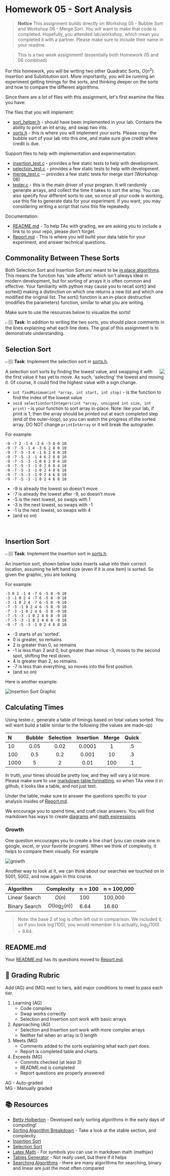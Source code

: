 # Homework 05 - Sort Analysis

> **Notice**
> This assignment builds directly on Workshop 05 - Bubble Sort and Workshop 06 - Merge Sort. You will want to make that code is completed. 
> Hopefully, you attended lab/workshop, which  mean you completed it with a partner. Please make sure
> to include their name in your readme.  

> This is a two week assignment! (essentially both Homework 05 and 06 combined)

For this homework, you will be writing two other Quadratic Sorts, $O(n^2)$: Insertion and Substitution sort. 
More importantly, you will be running an experiment getting timings for the sorts, and thinking
deeper on the sorts and how to compare the different algorithms.  

Since there are a lot of files with this assignment, let's first examine the files you have:


The files that you will implement:
* [sort_helper.h](../sort_helper.h) - should have been implemented in your lab. Contains the ability to print an int array, and swap two ints. 
* [sorts.h](../sorts.h) - this is where you will implement your sorts. Please copy the bubble sort of your lab into this one, and make sure give credit where credit is due. 


Support files to help with implementation and experimentation:
* [insertion_test.c](../insertion_test.c) - provides a few static tests to help with development. 
* [selection_test.c](../selection_test.c)  - provides a few static tests to help with development.
* [merge_test.c](../merge_test.c) -- provides a few static tests for merge start (Workshop 06)
* [tester.c](../tester.c) - this is the main driver of your program. It will randomly generate arrays, and collect the time it takes to sort the array. You can also specify four different sorts to use, so once all your code is working, use this file to generate data for your experiment. If you want, you may considering writing a script that runs this file repeatedly.


Documentation:
* [README.md](../README.md) -  To help TAs with grading, we are asking you to include a link to to your repo, please don't forget. 
* [Report.md](../Report.md) - This is where you will build your data table for your experiment, and answer technical questions. 

## Commonality Between These Sorts
Both Selection Sort and Insertion Sort are meant to be [in place algorithms]. This means the function has 'side affects' which isn't always ideal in modern development, but for sorting of arrays it is often common and effective. Your familiarity with python may cause you to recall sort() and sorted() making a distinction on which one returns a new list and which one modified the original list. The sort() function is an in-place destructive (modifies the parameters) function, similar to what you are writing.

Make sure to use the resources below to visualize the sorts! 

👉🏽 **Task**: In addition to writing the two sorts, you should place comments in the lines explaining what each line does. The goal of this assignment is to demonstrate understanding. 


## Selection Sort
👉🏽 **Task**: Implement the selection sort in [sorts.h](../sorts.h).

<img src="https://upload.wikimedia.org/wikipedia/commons/9/94/Selection-Sort-Animation.gif" style="float:right;padding-left:20px;" />

A selection sort sorts by finding the lowest value, and swapping it with the first value it has yet to move. As such, 'selecting' the lowest and moving it. Of course, it could find the highest value with a sign change. 

* `int findMinimum(int *array, int start, int stop)`  - is the function to find the index of the lowest value
* `void selectionSortIntegers(int *array, unsigned int size, int print)` - is your function to sort array in-place. Note: like your lab, if print is 1, then the array should be printed out at each completed step (end of the outer-loop), so you can watch the progress of the sorted array. DO NOT change `printIntArray` or it will break the autograder.

For example:
```text
-9 -7 2 -1 4 -3 6 -5 8 0 10
-9 -7 -5 -1 4 -3 6 2 8 0 10
-9 -7 -5 -3 4 -1 6 2 8 0 10
-9 -7 -5 -3 -1 4 6 2 8 0 10
-9 -7 -5 -3 -1 0 6 2 8 4 10
-9 -7 -5 -3 -1 0 2 6 8 4 10
-9 -7 -5 -3 -1 0 2 4 8 6 10
-9 -7 -5 -3 -1 0 2 4 6 8 10
-9 -7 -5 -3 -1 0 2 4 6 8 10
```

* -9 is already the lowest so doesn't move
* -7 is already the lowest after -9, so doesn't move
* -5 is the next lowest, so swaps with 1
* -3 is the next lowest, so swaps with -1
* -1 is the next lowest, so swaps with 4
* (and so on)

<br style="clear:both"/>

## Insertion Sort
👉🏽 **Task**: Implement the insertion sort in [sorts.h](../sorts.h).

An insertion sort, shown below looks inserts value into their correct location, assuming he left hand size (even if it is one item) is sorted.  So given the graphic, you are looking

For example:

```text
-3 0 2 -1 4 -7 6 -5 8 -9 10
-3 -1 0 2 4 -7 6 -5 8 -9 10
-3 -1 0 2 4 -7 6 -5 8 -9 10
-7 -3 -1 0 2 4 6 -5 8 -9 10
-7 -3 -1 0 2 4 6 -5 8 -9 10
-7 -5 -3 -1 0 2 4 6 8 -9 10
-7 -5 -3 -1 0 2 4 6 8 -9 10
-9 -7 -5 -3 -1 0 2 4 6 8 10
```
* -3 starts of as 'sorted'.
* 0 is greater, so remains
* 2 is greater than 0, so remains
* -1 is less than 2 and 0, but greater than minus -3, moves to the second spot, shifting the rest down. 
* 4 is greater than 2, so remains.
* -7 is less than everything, so moves into the first position. 
* (and so on)


Here is another example:

![Insertion Sort Graphic]


## Calculating Times

Using tester.c, generate a table of timings based on total values sorted. You will want build a table similar to the following (the values are made-up)

| N | Bubble | Selection | Insertion | Merge | Quick |
| :-- | :--: | :--: | :--: | :--: | :--: |
| 10 | 0.05 | 0.02 | 0.0001 | 1 | .5 |
| 100 | 0.5 | 0.2 | 0.001 | 10 | .3 |
| 1000 | 5 | 2 | 0.01 | 100 | .1 |

In truth, your times should be pretty low, and they will vary a lot more. Please make sure to use [markdown table formatting](https://docs.github.com/en/get-started/writing-on-github/working-with-advanced-formatting/organizing-information-with-tables), so when TAs view it in github, it looks like a table, and not just text. 

Under the table, make sure to answer the questions specific to your analysis insides of  [Report.md](../Report.md).

We encourage you to spend time, and craft clear answers. You will find markdown has ways to create [diagrams](https://docs.github.com/en/get-started/writing-on-github/working-with-advanced-formatting/creating-diagrams) and [math expressions](https://docs.github.com/en/get-started/writing-on-github/working-with-advanced-formatting/writing-mathematical-expressions)



### Growth

One question encourages you to create a line chart (you can create one in google, excel, or your favorite program). When we think of complexity, it helps to compare them visually. For example

![growth]

Another way to look at it, we can think about our searches we touched on in 5001, 5002, and now again in this course.

|Algorithm|	Complexity | n = 100 |  n = 100,000 |
| :-- | :--: | -- | -- |
|Linear Search| $O(n)$| 100 | 100,000 |
|Binary Search| $O(\log_2(n))$ | 6.64 | 16.60 |

> Note: the base 2 of log is often left out in comparison. We included it, so if you took $\log(100)$, you would remember it is actually, $\log_2(100) = 6.64$.



## README.md

Your [README.md](../README.md) has its questions moved to [Report.md](../Report.md). 

## 📝 Grading Rubric


Add (AG) and (MG) next to tiers, add major conditions to meet to pass each tier. 

1. Learning (AG)
   * Code compiles
   * Swap works correctly
   * Selection and Insertion sort work with basic arrays
2. Approaching  (AG)
   * Selection and Insertion sort work with more complex arrays
   * Neither fail when an array is 0 length
3. Meets  (MG)
   * Comments added to the sorts explaining what each part does.
   * Report is completed table and charts.
4. Exceeds  (MG)
   * Commits checked (at least 3)
   * README.md is completed 
   * Report questions are properly answered


AG - Auto-graded  
MG - Manually graded


## 📚 Resources
* [Betty Holberton](https://en.wikipedia.org/wiki/Betty_Holberton) - Developed early sorting algorithms in the early days of computing!
* [Sorting Algorithm Breakdown](https://en.wikipedia.org/wiki/Sorting_algorithm) - Take a look at the stable section, and complexity.
* [Insertion Sort](https://en.wikipedia.org/wiki/Insertion_sort)
* [Selection Sort](https://en.wikipedia.org/wiki/Selection_sort)
* [Latex Math](https://en.wikibooks.org/wiki/LaTeX/Mathematics) - For symbols you can use in markdown math (mathjax)
* [Tables Generator](https://www.tablesgenerator.com/markdown_tables) - Not really used, but there if it helps
* [Searching Algorithms](https://www.geeksforgeeks.org/searching-algorithms/) - there are many algorithms for searching, binary and linear are just the most often compared

[in place algorithms]: https://en.wikipedia.org/wiki/In-place_algorithm
[Insertion Sort Graphic]: https://upload.wikimedia.org/wikipedia/commons/0/0f/Insertion-sort-example-300px.gif
[growth]: growth.png